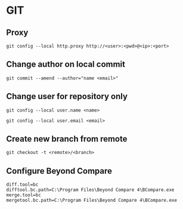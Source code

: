 # GIT

## Proxy

`git config --local http.proxy http://<user>:<pwd>@<ip>:<port>`

## Change author on local commit

`git commit --amend --author="name <email>"`

## Change user for repository only

```
git config --local user.name <name>

git config --local user.email <email>
```

## Create new branch from remote

`git checkout -t <remote>/<branch>`

## Configure Beyond Compare

```
diff.tool=bc
difftool.bc.path=C:\Program Files\Beyond Compare 4\BCompare.exe
merge.tool=bc
mergetool.bc.path=C:\Program Files\Beyond Compare 4\BCompare.exe
```
